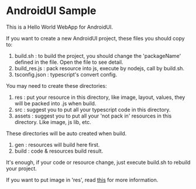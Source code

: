 # AndroidUI Sample

This is a Hello World WebApp for AndroidUI. 

If you want to create a new AndroidUI project, these files you should copy to:

1. build.sh : to build the project, you should change the 'packageName' defined in the file. Open the file to see detail.
2. build_res.js : pack resource into js, execute by nodejs, call by build.sh.
3. tsconfig.json : typescript's convert config.


You may need to create these directories:

1. res : put your resource in this directory, like image, layout, values, they will be packed into .js when build.
2. src : suggest you to put all your typescript code in this directory.
3. assets : suggest you to put all your 'not pack in' resources in this directory. Like image, js lib, etc.


These directories will be auto created when build.

1. gen : resources will build here first.
2. build : code & resources build result.


It's enough, if your code or resource change, just execute build.sh to rebuild your project.

If you want to put image in 'res', read [this](https://github.com/linfaxin/AndroidUI4Web-HelloWorld/tree/master/res/image) for more information.

